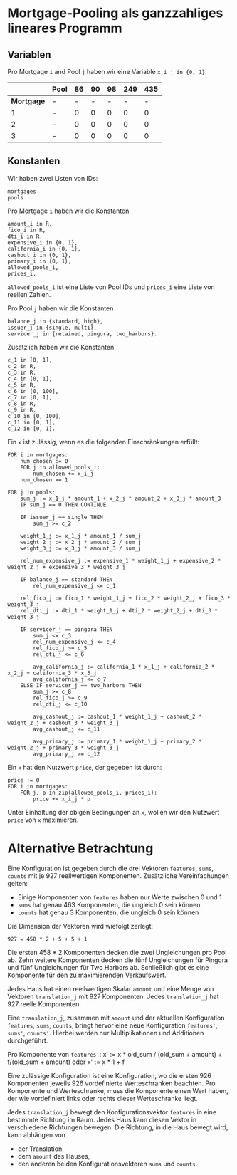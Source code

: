 
# Mortgage-Pooling als ganzzahliges lineares Programm

## Variablen

Pro Mortgage `i` and Pool `j` haben wir eine Variable `x_i_j in {0, 1}`.

|               | Pool | 86 | 90 | 98 | 249 | 435 |
| ------------  |------|----|----|----|-----|-----|
| **Mortgage**  |  -   |  - |  - | -  |  -  | -   |
| 1             | -    | 0  | 0  | 0  |  0  |  0  |
| 2             | -    | 0  | 0  | 0  |  0  |  0  |
| 3             | -    | 0  | 0  | 0  |  0  |  0  |


## Konstanten

Wir haben zwei Listen von IDs:
```
mortgages
pools
```

Pro Mortgage `i` haben wir die Konstanten
```
amount_i in R,
fico_i in R,
dti_i in R,
expensive_i in {0, 1},
california_i in {0, 1},
cashout_i in {0, 1},
primary_i in {0, 1},
allowed_pools_i,
prices_i.
```

`allowed_pools_i` ist eine Liste von Pool IDs und `prices_i` eine Liste von reellen Zahlen.

Pro Pool `j` haben wir die Konstanten
```
balance_j in {standard, high},
issuer_j in {single, multi},
servicer_j in {retained, pingora, two_harbors}.
```

Zusätzlich haben wir die Konstanten
```
c_1 in [0, 1],
c_2 in R,
c_3 in R,
c_4 in [0, 1],
c_5 in R,
c_6 in [0, 100],
c_7 in [0, 1],
c_8 in R,
c_9 in R,
c_10 in [0, 100],
c_11 in [0, 1],
c_12 in [0, 1].
```

Ein `x` ist zulässig, wenn es die folgenden Einschränkungen erfüllt:

```
FOR i in mortgages:
    num_chosen := 0
    FOR j in allowed_pools_i:
        num_chosen += x_i_j
    num_chosen == 1
```

```
FOR j in pools:
    sum_j := x_1_j * amount_1 + x_2_j * amount_2 + x_3_j * amount_3
    IF sum_j == 0 THEN CONTINUE

    IF issuer_j == single THEN
        sum_j >= c_2

    weight_1_j := x_1_j * amount_1 / sum_j
    weight_2_j := x_2_j * amount_2 / sum_j
    weight_3_j := x_3_j * amount_3 / sum_j

    rel_num_expensive_j := expensive_1 * weight_1_j + expensive_2 * weight_2_j + expensive_3 * weight_3_j

    IF balance_j == standard THEN
        rel_num_expensive_j <= c_1

    rel_fico_j := fico_1 * weight_1_j + fico_2 * weight_2_j + fico_3 * weight_3_j
    rel_dti_j := dti_1 * weight_1_j + dti_2 * weight_2_j + dti_3 * weight_3_j

    IF servicer_j == pingora THEN
        sum_j <= c_3
        rel_num_expensive_j <= c_4
        rel_fico_j >= c_5
        rel_dti_j <= c_6

        avg_california_j := california_1 * x_1_j + california_2 * x_2_j + california_3 * x_3_j
        avg_california_j <= c_7
    ELSE IF servicer_j == two_harbors THEN
        sum_j >= c_8
        rel_fico_j >= c_9
        rel_dti_j <= c_10

        avg_cashout_j := cashout_1 * weight_1_j + cashout_2 * weight_2_j + cashout_3 * weight_3_j
        avg_cashout_j <= c_11

        avg_primary_j := primary_1 * weight_1_j + primary_2 * weight_2_j + primary_3 * weight_3_j
        avg_primary_j >= c_12
```

Ein `x` hat den Nutzwert `price`, der gegeben ist durch:

```
price := 0
FOR i in mortgages:
    FOR j, p in zip(allowed_pools_i, prices_i):
        price += x_i_j * p
```

Unter Einhaltung der obigen Bedingungen an `x`, wollen wir den Nutzwert `price` von `x` maximieren.


# Alternative Betrachtung

Eine Konfiguration ist gegeben durch die drei Vektoren `features`, `sums`, `counts` mit je 927 reellwertigen Komponenten. Zusätzliche Vereinfachungen gelten:

* Einige Komponenten von `features` haben nur Werte zwischen 0 und 1
* `sums` hat genau 463 Komponenten, die ungleich 0 sein können
* `counts` hat genau 3 Komponenten, die ungleich 0 sein können

Die Dimension der Vektoren wird wiefolgt zerlegt:
```
927 = 458 * 2 + 5 + 5 + 1
```
Die ersten 458 * 2 Komponenten decken die zwei Ungleichungen pro Pool ab. Zehn weitere Komponenten decken die fünf Ungleichungen für Pingora und fünf Ungleichungen für Two Harbors ab. Schließlich gibt es eine Komponente für den zu maximierenden Verkaufswert.

Jedes Haus hat einen reellwertigen Skalar `amount` und eine Menge von Vektoren `translation_j` mit 927 Komponenten. Jedes `translation_j` hat 927 reelle Komponenten.

Eine `translation_j`, zusammen mit `amount` und der aktuellen Konfiguration `features`, `sums`, `counts`, bringt hervor eine neue Konfiguration `features'`, `sums'`, `counts'`. Hierbei werden nur Multiplikationen und Additionen durchgeführt.

Pro Komponente von `features'`:
x' := x * old_sum / (old_sum + amount) + f/(old_sum + amount)
oder
x' := x * 1 + f

Eine zulässige Konfiguration ist eine Konfiguration, wo die ersten 926 Komponenten jeweils 926 vordefinierte Werteschranken beachten. Pro Komponente und Werteschranke, muss die Komponente einen Wert haben, der wie vordefiniert links oder rechts dieser Werteschranke liegt.

Jedes `translation_j` bewegt den Konfigurationsvektor `features` in eine bestimmte Richtung im Raum. Jedes Haus kann diesen Vektor in verschiedene Richtungen bewegen. Die Richtung, in die Haus bewegt wird, kann abhängen von

* der Translation,
* dem `amount` des Hauses,
* den anderen beiden Konfigurationsvektoren `sums` und `counts`.
